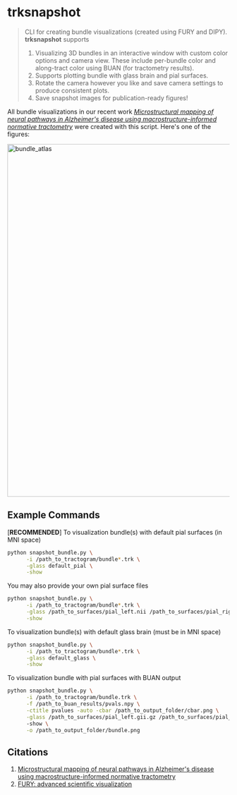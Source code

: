 # trksnapshot

> CLI for creating bundle visualizations (created using FURY and DIPY).
> **trksnapshot** supports  
> 1. Visualizing 3D bundles in an interactive window with custom color options and camera view. These include per-bundle color and along-tract color using BUAN (for tractometry results).
> 2. Supports plotting bundle with glass brain and pial surfaces.
> 3. Rotate the camera however you like and save camera settings to produce consistent plots.
> 4. Save snapshot images for publication-ready figures!

All bundle visualizations in our recent work [*Microstructural mapping of neural pathways in Alzheimer's disease using macrostructure-informed normative tractometry*](https://doi.org/10.1002/alz.14371) were created with this script. Here's one of the figures:

<img src="assets/atlas_bundles.jpg" alt="bundle_atlas" width="800">

## Example Commands

[**RECOMMENDED**] To visualization bundle(s) with default pial surfaces (in MNI space)
```bash
python snapshot_bundle.py \
      -i /path_to_tractogram/bundle*.trk \
      -glass default_pial \
      -show
```
You may also provide your own pial surface files
```bash
python snapshot_bundle.py \
      -i /path_to_tractogram/bundle*.trk \
      -glass /path_to_surfaces/pial_left.nii /path_to_surfaces/pial_right.nii \
      -show
```

To visualization bundle(s) with default glass brain (must be in MNI space)
```bash
python snapshot_bundle.py \
      -i /path_to_tractogram/bundle*.trk \
      -glass default_glass \
      -show
```

To visualization bundle with pial surfaces with BUAN output
```bash
python snapshot_bundle.py \
      -i /path_to_tractogram/bundle.trk \
      -f /path_to_buan_results/pvals.npy \
      -ctitle pvalues -auto -cbar /path_to_output_folder/cbar.png \
      -glass /path_to_surfaces/pial_left.gii.gz /path_to_surfaces/pial_right.gii.gz
      -show \
      -o /path_to_output_folder/bundle.png
```

## Citations
1. [Microstructural mapping of neural pathways in Alzheimer's disease using macrostructure-informed normative tractometry
](https://doi.org/10.1002/alz.14371)
2. [FURY: advanced scientific visualization](10.21105/joss.03384)
